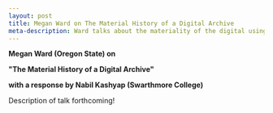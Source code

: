 ```yaml
---
layout: post
title: Megan Ward on The Material History of a Digital Archive
meta-description: Ward talks about the materiality of the digital using the example of Livingstone Online. 
---
```


<b>Megan Ward (Oregon State) on</b> 

<b>"The Material History of a Digital Archive"</b>

<b>with a response by Nabil Kashyap (Swarthmore College)</b>

Description of talk forthcoming! 